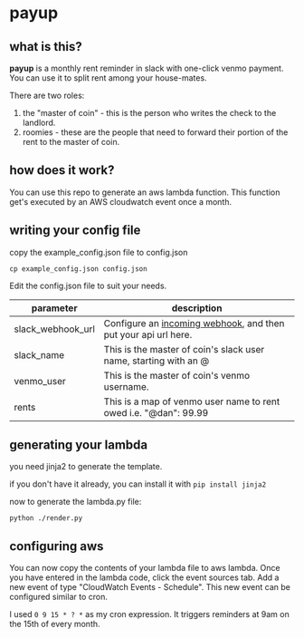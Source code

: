 # payup
## what is this?
**payup** is a monthly rent reminder in slack with one-click venmo payment.
You can use it to split rent among your house-mates.

There are two roles:

1. the "master of coin" - this is the person who writes the check to the landlord.
2. roomies - these are the people that need to forward their portion of the rent to the master of coin.

## how does it work?
You can use this repo to generate an aws lambda function.
This function get's executed by an AWS cloudwatch event once a month.

## writing your config file
copy the example_config.json file to config.json
```
cp example_config.json config.json
```
Edit the config.json file to suit your needs.

| parameter           | description                                                      |
|---------------------|------------------------------------------------------------------|
| slack_webhook_url   | Configure an [incoming webhook](https://slack.com/apps/A0F7XDUAZ-incoming-webhooks), and then put your api url here. |
| slack_name          | This is the master of coin's slack user name, starting with an @ |
| venmo_user          | This is the master of coin's venmo username.                     |
| rents               | This is a map of venmo user name to rent owed i.e. "@dan": 99.99 |

## generating your lambda
you need jinja2 to generate the template.

if you don't have it already, you can install it with `pip install jinja2`

now to generate the lambda.py file:
```
python ./render.py
```

## configuring aws
You can now copy the contents of your lambda file to aws lambda.
Once you have entered in the lambda code, click the event sources tab.
Add a new event of type "CloudWatch Events - Schedule".
This new event can be configured similar to cron.

I used `0 9 15 * ? *` as my cron expression.
It triggers reminders at 9am on the 15th of every month.


